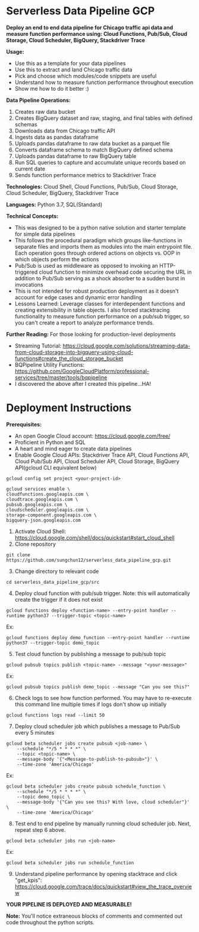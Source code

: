 # Serverless Data Pipeline GCP

**Deploy an end to end data pipeline for Chicago traffic api data and measure function performance using: Cloud Functions, Pub/Sub, Cloud Storage, Cloud Scheduler, BigQuery, Stackdriver Trace**

**Usage:**

- Use this as a template for your data pipelines
- Use this to extract and land Chicago traffic data
- Pick and choose which modules/code snippets are useful
- Understand how to measure function performance throughout execution
- Show me how to do it better :)

**Data Pipeline Operations:**

1. Creates raw data bucket
2. Creates BigQuery dataset and raw, staging, and final tables with defined schemas
3. Downloads data from Chicago traffic API
4. Ingests data as pandas dataframe
5. Uploads pandas dataframe to raw data bucket as a parquet file
6. Converts dataframe schema to match BigQuery defined schema
7. Uploads pandas dataframe to raw BigQuery table
8. Run SQL queries to capture and accumulate unique records based on current date
9. Sends function performance metrics to Stackdriver Trace

**Technologies:** Cloud Shell, Cloud Functions, Pub/Sub, Cloud Storage, Cloud Scheduler, BigQuery, Stackdriver Trace

**Languages:** Python 3.7, SQL(Standard)

**Technical Concepts:**

- This was designed to be a python native solution and starter template for simple data pipelines
- This follows the procedural paradigm which groups like-functions in separate files and imports them as modules into the main entrypoint file. Each operation goes through ordered actions on objects vs. OOP in which objects perform the actions
- Pub/Sub is used as middleware as opposed to invoking an HTTP-triggered cloud function to minimize overhead code securing the URL in addition to Pub/Sub serving as a shock absorber to a sudden burst in invocations
- This is not intended for robust production deployment as it doesn't account for edge cases and dynamic error handling
- Lessons Learned: Leverage classes for interdependent functions and creating extensibility in table objects. I also forced stacktracing functionality to measure function performance on a pub/sub trigger, so you can't create a report to analyze performance trends.

**Further Reading:** For those looking for production-level deployments

- Streaming Tutorial: https://cloud.google.com/solutions/streaming-data-from-cloud-storage-into-bigquery-using-cloud-functions#create_the_cloud_storage_bucket
- BQPipeline Utility Functions: https://github.com/GoogleCloudPlatform/professional-services/tree/master/tools/bqpipeline
- I discovered the above after I created this pipeline...HA!

# Deployment Instructions

**Prerequisites:**

- An open Google Cloud account: https://cloud.google.com/free/
- Proficient in Python and SQL
- A heart and mind eager to create data pipelines
- Enable Google Cloud APIs: Stackdriver Trace API, Cloud Functions API, Cloud Pub/Sub API, Cloud Scheduler API, Cloud Storage, BigQuery API(gcloud CLI equivalent below)

```
gcloud config set project <your-project-id>

gcloud services enable \
cloudfunctions.googleapis.com \
cloudtrace.googleapis.com \
pubsub.googleapis.com \
cloudscheduler.googleapis.com \
storage-component.googleapis.com \
bigquery-json.googleapis.com
```

1. Activate Cloud Shell: https://cloud.google.com/shell/docs/quickstart#start_cloud_shell
2. Clone repository

```
git clone https://github.com/sungchun12/serverless_data_pipeline_gcp.git
```

3. Change directory to relevant code

```
cd serverless_data_pipeline_gcp/src
```

4. Deploy cloud function with pub/sub trigger. Note: this will automatically create the trigger if it does not exist

```
gcloud functions deploy <function-name> --entry-point handler --runtime python37 --trigger-topic <topic-name>
```

Ex:

```
gcloud functions deploy demo_function --entry-point handler --runtime python37 --trigger-topic demo_topic
```

5. Test cloud function by publishing a message to pub/sub topic

```
gcloud pubsub topics publish <topic-name> --message "<your-message>"
```

Ex:

```
gcloud pubsub topics publish demo_topic --message "Can you see this?"
```

6. Check logs to see how function performed. You may have to re-execute this command line multiple times if logs don't show up initially

```
gcloud functions logs read --limit 50
```

7. Deploy cloud scheduler job which publishes a message to Pub/Sub every 5 minutes

```
gcloud beta scheduler jobs create pubsub <job-name> \
	--schedule "*/5 * * * *" \
	--topic <topic-name> \
	--message-body '{"<Message-to-publish-to-pubsub>"}' \
	--time-zone 'America/Chicago'
```

Ex:

```
gcloud beta scheduler jobs create pubsub schedule_function \
	--schedule "*/5 * * * *" \
	--topic demo_topic \
	--message-body '{"Can you see this? With love, cloud scheduler"}' \
	--time-zone 'America/Chicago'
```

8. Test end to end pipeline by manually running cloud scheduler job. Next, repeat step 6 above.

```
gcloud beta scheduler jobs run <job-name>
```

Ex:

```
gcloud beta scheduler jobs run schedule_function
```

9. Understand pipeline performance by opening stacktrace and click "get_kpis": https://cloud.google.com/trace/docs/quickstart#view_the_trace_overview

**YOUR PIPELINE IS DEPLOYED AND MEASURABLE!**

**Note:** You'll notice extraneous blocks of comments and commented out code throughout the python scripts.
